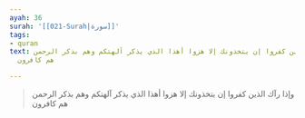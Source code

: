 ```yaml
---
ayah: 36
surah: '[[021-Surah|سورة]]'
tags:
- quran
text: وإذا رآك الذين كفروا إن يتخذونك إلا هزوا أهذا الذي يذكر آلهتكم وهم بذكر الرحمن
  هم كافرون

---
```

> وإذا رآك الذين كفروا إن يتخذونك إلا هزوا أهذا الذي يذكر آلهتكم وهم بذكر الرحمن هم كافرون
